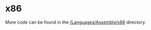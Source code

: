 # x86

More code can be found in the [/Languages/Assembly/x86](https://github.com/codedeviate/aicollectioncode/Languages/Assembly/x86) directory.